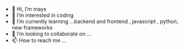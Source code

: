 - 👋 Hi, I’m mays
- 👀 I’m interested in coding
- 🌱 I’m currently learning ...backend and frontend , javascript , python, new frameworks 
- 💞️ I’m looking to collaborate on ...
- 📫 How to reach me ...

<!---
mays4/mays4 is a ✨ special ✨ repository because its `README.md` (this file) appears on your GitHub profile.
You can click the Preview link to take a look at your changes.
--->
